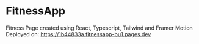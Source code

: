# FitnessApp
Fitness Page created using React, Typescript, Tailwind and Framer Motion
Deployed on: https://1b44833a.fitnessapp-bu1.pages.dev
